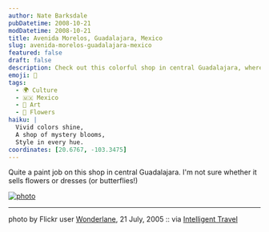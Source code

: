 ```yaml
---
author: Nate Barksdale
pubDatetime: 2008-10-21
modDatetime: 2008-10-21
title: Avenida Morelos, Guadalajara, Mexico
slug: avenida-morelos-guadalajara-mexico
featured: false
draft: false
description: Check out this colorful shop in central Guadalajara, where the theme is a delightful mystery between flowers, dresses, and butterflies.
emoji: 🌸
tags:
  - 🌍 Culture
  - 🇲🇽 Mexico
  - 🎨 Art
  - 🌸 Flowers
haiku: |
  Vivid colors shine,  
  A shop of mystery blooms,  
  Style in every hue.
coordinates: [20.6767, -103.3475]
---
```


Quite a paint job on this shop in central Guadalajara. I'm not sure whether it sells flowers or dresses (or butterflies!)

[![photo](http://culture-making.com/media/27713637_4ec97d5c24_o.jpg)](http://www.flickr.com/photos/wonderlane/27713637/in/photostream/)

---

photo by Flickr user [Wonderlane](http://www.flickr.com/photos/wonderlane/27713637/in/photostream/), 21 July, 2005 :: via [Intelligent Travel](https://www.google.com/search?q=%22Intelligent%20Travel%22)
